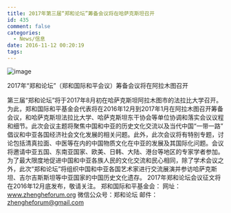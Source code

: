 ```yaml
---
title: 2017年第三届“郑和论坛”筹备会议将在哈萨克斯坦召开
id: 435
comment: false
categories:
  - News/信息
date: 2016-11-12 00:20:19
tags:
---
```


![image](http://zhengheforum.github.io/uploads/2016/09/image-23-300x300.jpeg)

2017年“郑和论坛”（郑和国际和平会议）筹备会议将在阿拉木图召开

第三届“郑和论坛”将于2017年8月初在哈萨克斯坦阿拉木图市的法拉比大学召开。为此，郑和国际和平基金会代表将在2016年12月到2017年1月在阿拉木图召开筹备会议，和哈萨克斯坦法拉比大学、哈萨克斯坦东干协会等单位协调和落实会议议程和细节。此次会议主题将聚焦中国和中亚的历史文化交流以及当代中国“一带一路” 倡议和中亚各国经济社会文化发展的相关问题。此外，此次会议将有特别专题，讨论包括清真拉面、中医等在内的中国物质文化在中亚的发展及其国际化问题。会议将邀请中亚五国、东南亚国家、欧美、日韩、大陆、港台等地区的专家学者参加。
为了最大限度地促进中国和中亚各族人民的文化交流和民心相同，除了学术会议之外，此次“郑和论坛”将组织中国和中亚各国艺术家进行交流展演并参访哈萨克斯坦、吉尔吉斯斯坦等中亚国家的中国历史文化遗存。
2017年郑和论坛会议征文将在2016年12月底发布，敬请关注。
郑和国际和平基金会：
网址：www.zhengheforum.org
微信公众号：郑和论坛
邮件：zhengheforum@gmail.com
